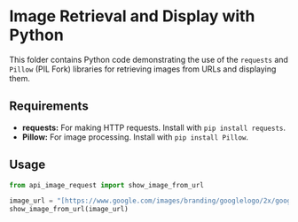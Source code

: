 # Image Retrieval and Display with Python

This folder contains Python code demonstrating the use of the `requests` and `Pillow` (PIL Fork) libraries for retrieving images from URLs and displaying them.

## Requirements

* **requests:** For making HTTP requests.  Install with `pip install requests`.
* **Pillow:** For image processing.  Install with `pip install Pillow`.

## Usage

```python
from api_image_request import show_image_from_url

image_url = "[https://www.google.com/images/branding/googlelogo/2x/googlelogo_color_272x92dp.png](https://www.google.com/images/branding/googlelogo/2x/googlelogo_color_272x92dp.png)" 
show_image_from_url(image_url) 